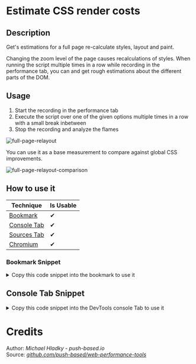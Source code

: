# Estimate CSS render costs

## Description

Get's estimations for a full page re-calculate styles, layout and paint. 

Changing the zoom level of the page causes recalculations of styles. 
When running the script multiple times in a row while recording in the performance tab,
you can and get rough estimations about the different parts of the DOM.

## Usage

1. Start the recording in the performance tab
2. Execute the script over one of the given options multiple times in a row with a small break inbetween
3. Stop the recording and analyze the flames

![full-page-relayout](images/full-page-relayout.png)

You can use it as a base measurement to compare against global CSS improvements.

![full-page-relayout-comparison](images/full-page-relayout-comparison.png)

## How to use it

<!-- START-HOW_TO[bookmark,console-tab,sources-tab,chromium] -->


| Technique   | Is Usable  |
| ----------- | ---------- |
| [Bookmark](https://github.com/push-based/web-performance-tools/blob/main/docs/how-to-use-it-with-bookmarks) |      ✔    | 
| [Console Tab](https://github.com/push-based/web-performance-tools/blob/main/docs/how-to-use-it-with-console-tab.md) |      ✔    | 
| [Sources Tab](https://github.com/push-based/web-performance-tools/blob/main/docs/how-to-use-it-with-sources-tab.md) |      ✔    | 
| [Chromium](https://github.com/push-based/web-performance-tools/blob/main/docs/how-to-use-it-with-chromium.md)       |      ✔    |
    


### Bookmark Snippet



<details>

<summary>Copy this code snippet into the bookmark to use it</summary>


```javascript

javascript:(() => {const b = document.body;
b.style.zoom === '1' ? b.style.zoom = '1.01' : b.style.zoom = '1';
})()
``` 




</details>



## Console Tab Snippet

<details>

<summary>Copy this code snippet into the DevTools console Tab to use it</summary>


```javascript

const b = document.body;
b.style.zoom === '1' ? b.style.zoom = '1.01' : b.style.zoom = '1';

``` 




</details>




<!-- END-HOW_TO -->






































































































# Credits

Author: _Michael Hladky - push-based.io_  
Source: _[github.com/push-based/web-performance-tools](www.github.com/push-based/web-performance-tools)_  
